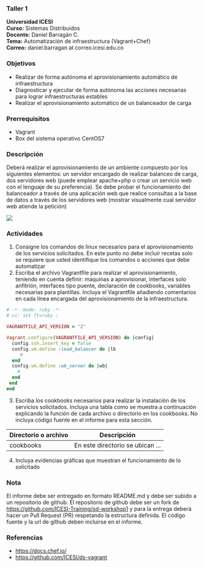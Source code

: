 ### Taller 1
**Universidad ICESI**  
**Curso:** Sistemas Distribuidos  
**Docente:** Daniel Barragán C.  
**Tema:** Automatización de infraestructura (Vagrant+Chef)  
**Correo:** daniel.barragan at correo.icesi.edu.co

### Objetivos
* Realizar de forma autónoma el aprovisionamiento automático de infraestructura
* Diagnosticar y ejecutar de forma autónoma las acciones necesarias para lograr infraestructuras estables
* Realizar el aprovisionamiento automático de un balanceador de carga

### Prerrequisitos
* Vagrant
* Box del sistema operativo CentOS7

### Descripción
Deberá	realizar	el	aprovisionamiento	de	un	ambiente	compuesto	por	los	siguientes	elementos:	un servidor	encargado de	realizar balanceo de	carga,	dos	servidores	web	(puede	emplear	apache+php o crear	un servicio web con el	lenguaje de su preferencia). Se	debe probar	el	funcionamiento	del balanceador	a través	de	una	aplicación	web	que realice	 consultas	 a	 la	 base	 de	 datos	 a	 través	 de	 los servidores	 web (mostrar visualmente cual	servidor web atiende la	petición)

![][1]

### Actividades

1. Consigne los comandos de linux necesarios para el aprovisionamiento de los servicios solicitados. En este punto no debe incluir recetas solo se requiere que usted identifique los comandos o acciones que debe automatizar
2. Escriba el archivo Vagrantfile para realizar el aprovisionamiento, teniendo en cuenta definir:
maquinas a aprovisionar, interfaces solo anfitrión, interfaces tipo puente, declaración de cookbooks, variables necesarias para plantillas. Incluya el Vagrantfile añadiendo comentarios en cada línea encargada del aprovisionamiento de la infraestructura.

  ```ruby
  # -*- mode: ruby -*-
  # vi: set ft=ruby :

  VAGRANTFILE_API_VERSION = "2"

  Vagrant.configure(VAGRANTFILE_API_VERSION) do |config|
    config.ssh.insert_key = false
    config.vm.define :load_balancer do |lb
       #
    end
    config.vm.define :wb_server do |wb|
      #
    end
   end
  end
  ```

3. Escriba los cookbooks necesarios para realizar la instalación de los servicios solicitados. Incluya una tabla como se muestra a continuación explicando la función de cada archivo o directorio en los cookbooks. No incluya código fuente en el informe para esta sección.  

| Directorio o archivo | Descripción   |
|------|------|
| cookbooks | En este directorio se ubican ... |

4. Incluya evidencias gráficas que muestran el funcionamiento de lo solicitado

### Nota

El informe debe ser entregado en formato README.md y debe ser subido a un repositorio de github. El repositorio de github debe ser un fork de https://github.com/ICESI-Training/sd-workshop1 y para la entrega deberá hacer un Pull Request (PR) respetando la estructura definida. El código fuente y la url de github deben incluirse en el informe.  

### Referencias
* https://docs.chef.io/  
* https://github.com/ICESI/ds-vagrant

[1]: images/01_diagrama_despliegue.png

